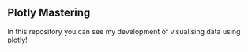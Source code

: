 ## Plotly Mastering

In this repository you can see my development of visualising data using plotly!